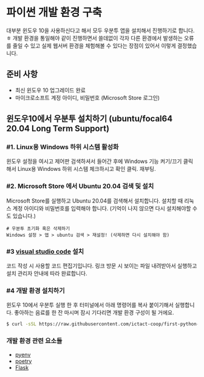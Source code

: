 # 파이썬 개발 환경 구축

대부분 윈도우 10을 사용하신다고 해서 모두 우분투 앱을 설치해서 진행하기로 합니다. ㅎ
개발 환경을 통일해야 같이 진행하면서 쓸데없이 각자 다른 환경에서 발생하는 오류를 줄일 수 있고
실제 웹서버 환경을 체험해볼 수 있다는 장점이 있어서 이렇게 결정했습니다.

## 준비 사항

- 최신 윈도우 10 업그레이드 완료
- 마이크로소프트 계정 아이디, 비밀번호 (Microsoft Store 로그인)

## 윈도우10에서 우분투 설치하기 (ubuntu/focal64 20.04 Long Term Support)

### #1. Linux용 Windows 하위 시스템 활성화

윈도우 설정을 여시고 제어판 검색하셔서 들어간 후에 Windows 기능 켜기/끄기 클릭해서 
Linux용 Windows 하위 시스템 체크하시고 확인 클릭. 재부팅.

### #2. Microsoft Store 에서 Ubuntu 20.04 검색 및 설치

Microsoft Store를 실행하고 Ubuntu 20.04를 검색해서 설치합니다.
설치할 때 리눅스 계정 아이디와 비밀번호를 입력해야 합니다. 
(기억이 나지 않으면 다시 설치해야할 수도 있습니다.)

```
# 우분투 초기화 혹은 삭제하기
Windows 설정 > 앱 > ubuntu 검색 > 재설정! (삭제하면 다시 설치해야 함)
```

### #3 [visual studio code](https://code.visualstudio.com) 설치

코드 작성 시 사용할 코드 편집기입니다. 
링크 방문 시 보이는 파일 내려받아서 실행하고 설치 관리자 안내에 따라 완료합니다.

### #4 개발 환경 설치하기

윈도우 10에서 우분투 실행 한 후 터미널에서 아래 명령어를 복사 붙이기해서 실행합니다.
좋아하는 음료를 한 잔 마시며 잠시 기다리면 개발 환경 구성이 될 거에요.

```bash
$ curl -sSL https://raw.githubusercontent.com/ictact-coop/first-python-flask-starter/main/doc/python-dev.sh | bash
```

### 개발 환경 관련 요소들

- [pyenv](https://github.com/pyenv/pyenv)
- [poetry](https://github.com/python-poetry/poetry)
- [Flask](https://github.com/pallets/flask)
